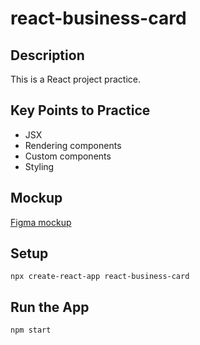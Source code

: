 # react-business-card

## Description
This is a React project practice.

## Key Points to Practice
- JSX
- Rendering components
- Custom components
- Styling

## Mockup
[Figma mockup](https://www.figma.com/file/4ctPLUvIn5b5Ep6YPOZWWd/Digital-Business-Card?node-id=0%3A129)

## Setup
`npx create-react-app react-business-card`

## Run the App
`npm start`